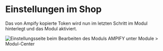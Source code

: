 # Einstellungen im Shop 

Das von Ampify kopierte Token wird nun im letzten Schritt im Modul hinterlegt und das Modul aktiviert.

![](Bilder/ampify/ampify_moduleinstellungen.png "Einstellungsseite beim Bearbeiten des Moduls
      AMPIFY unter Module >
      Modul-Center")



